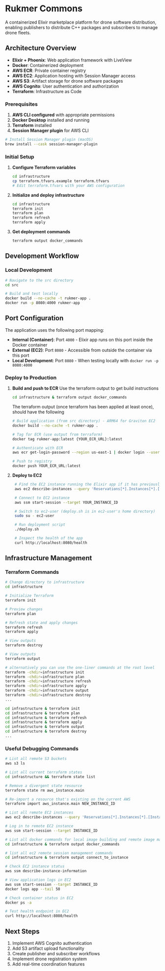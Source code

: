 # Rukmer Commons

A containerized Elixir marketplace platform for drone software distribution, enabling publishers to distribute C++ packages and subscribers to manage drone fleets.

## Architecture Overview

- **Elixir + Phoenix**: Web application framework with LiveView
- **Docker**: Containerized deployment
- **AWS ECR**: Private container registry
- **AWS EC2**: Application hosting with Session Manager access
- **AWS S3**: Artifact storage for drone software packages
- **AWS Cognito**: User authentication and authorization
- **Terraform**: Infrastructure as Code

### Prerequisites

1. **AWS CLI configured** with appropriate permissions
2. **Docker Desktop** installed and running
3. **Terraform** installed
4. **Session Manager plugin** for AWS CLI

```bash
# Install Session Manager plugin (macOS)
brew install --cask session-manager-plugin
```

### Initial Setup

1. **Configure Terraform variables**
   ```bash
   cd infrastructure
   cp terraform.tfvars.example terraform.tfvars
   # Edit terraform.tfvars with your AWS configuration
   ```

2. **Initialize and deploy infrastructure**
   ```bash
   cd infrastructure
   terraform init
   terraform plan
   terraform refresh
   terraform apply
   ```

3. **Get deployment commands**
   ```bash
   terraform output docker_commands
   ```

## Development Workflow

### Local Development

```bash
# Navigate to the src directory
cd src

# Build and test locally
docker build --no-cache -t rukmer-app .
docker run -p 8080:4000 rukmer-app
```

## Port Configuration

The application uses the following port mapping:

- **Internal (Container)**: Port `4000` - Elixir app runs on this port inside the Docker container
- **External (EC2)**: Port `8080` - Accessible from outside the container via this port
- **Local Development**: Port `8080` - When testing locally with `docker run -p 8080:4000`


### Deploy to Production

1. **Build and push to ECR**
    Use the terraform output to get build instructions
    ```bash
    cd infrastructure & terraform output docker_commands
    ```

    The terraform output (once terraform has been applied at least once), should have the following
    ```bash
    # Build application (from src directory) - ARM64 for Graviton EC2
    docker build --no-cache -t rukmer-app .

    # Tag for ECR (use output from terraform)
    docker tag rukmer-app:latest {YOUR_ECR_URL}:latest

    # Authenticate with ECR
    aws ecr get-login-password --region us-east-1 | docker login --username AWS --password-stdin YOUR_ECR_URL

    # Push to registry
    docker push YOUR_ECR_URL:latest
    ```

2. **Deploy to EC2**
   ```bash
    # Find the EC2 instance running the Elixir app if it has previously been deployed
    aws ec2 describe-instances --query 'Reservations[*].Instances[*].[InstanceId,State.Name,Tags[?Key==`Name`].Value|[0],IamInstanceProfile.Arn]' --output table

    # Connect to EC2 instance
    aws ssm start-session --target YOUR_INSTANCE_ID

    # Switch to ec2-user (deploy.sh is in ec2-user's home directory)
    sudo su - ec2-user

    # Run deployment script
    ./deploy.sh

    # Inspect the health of the app
    curl http://localhost:8080/health
   ```

## Infrastructure Management

### Terraform Commands

```bash
# Change directory to infrastructure
cd infrastructure

# Initialize Terraform
terraform init

# Preview changes
terraform plan

# Refresh state and apply changes
terraform refresh
terraform apply

# View outputs
terraform destroy

# View outputs
terraform output

# alternatively you can use the one-liner commands at the root level
terraform -chdir=infrastructure init
terraform -chdir=infrastructure plan
terraform -chdir=infrastructure refresh
terraform -chdir=infrastructure apply
terraform -chdir=infrastructure output
terraform -chdir=infrastructure destroy
...

cd infrastructure & terraform init
cd infrastructure & terraform plan
cd infrastructure & terraform refresh
cd infrastructure & terraform apply
cd infrastructure & terraform output
cd infrastructure & terraform destroy
...
```


### Useful Debugging Commands

```bash
# List all remote S3 buckets
aws s3 ls

# List all current terraform states
cd infrastructure && terraform state list

# Remove a divergent state resource 
terraform state rm aws_instance.main

# Re-import a resource that's existing on the current AWS
terraform import aws_instance.main NEW_INSTANCE_ID

# List all remote EC2 instances
aws ec2 describe-instances --query 'Reservations[*].Instances[*].[InstanceId,State.Name,Tags[?Key==`Name`].Value|[0],IamInstanceProfile.Arn]' --output table

# Log in to remote EC2 instance
aws ssm start-session --target INSTANCE_ID

# List all docker commands for local image building and remote image management
cd infrastructure & terraform output docker_commands

# list all ec2 remote session management commands
cd infrastructure & terraform output connect_to_instance

# Check EC2 instance status
aws ssm describe-instance-information

# View application logs in EC2
aws ssm start-session --target INSTANCE_ID
docker logs app --tail 50

# Check container status in EC2
docker ps -a

# Test health endpoint in EC2
curl http://localhost:8080/health
```

## Next Steps

1. Implement AWS Cognito authentication
2. Add S3 artifact upload functionality
3. Create publisher and subscriber workflows
4. Implement drone registration system
5. Add real-time coordination features
